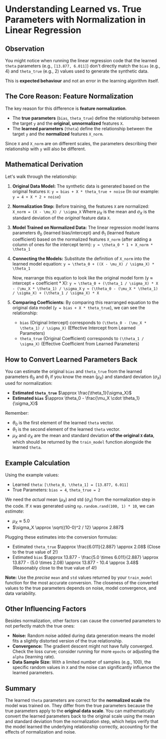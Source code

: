 # Understanding Learned vs. True Parameters with Normalization in Linear Regression

## Observation

You might notice when running the linear regression code that the learned `theta` parameters (e.g., `[13.877, 6.011]`) don't directly match the `bias` (e.g., 4) and `theta_true` (e.g., 2) values used to generate the synthetic data.

This is **expected behaviour** and not an error in the learning algorithm itself.

## The Core Reason: Feature Normalization

The key reason for this difference is **feature normalization**.

* The **true parameters** (`bias`, `theta_true`) define the relationship between the target `y` and the **original, unnormalized** features `X`.
* The **learned parameters** (`theta`) define the relationship between the target `y` and the **normalized** features `X_norm`.

Since `X` and `X_norm` are on different scales, the parameters describing their relationship with `y` will also be different.

## Mathematical Derivation

Let's walk through the relationship:

1.  **Original Data Model:**
    The synthetic data is generated based on the original features `X`:
    `y = bias + X * theta_true + noise`
    (In our example: `y = 4 + X * 2 + noise`)

2.  **Normalization Step:**
    Before training, the features `X` are normalized:
    `X_norm = (X - \mu_X) / \sigma_X`
    Where $\mu_X$ is the mean and $\sigma_X$ is the standard deviation of the *original* feature data `X`.

3.  **Model Trained on Normalized Data:**
    The linear regression model learns parameters $\theta_0$ (learned bias/intercept) and $\theta_1$ (learned feature coefficient) based on the normalized features `X_norm` (after adding a column of ones for the intercept term):
    `y ≈ \theta_0 * 1 + X_norm * \theta_1`

4.  **Connecting the Models:**
    Substitute the definition of `X_norm` into the learned model equation:
    `y ≈ \theta_0 + ((X - \mu_X) / \sigma_X) * \theta_1`

    Now, rearrange this equation to look like the original model form (y ≈ intercept + coefficient * X):
    `y ≈ \theta_0 + (\theta_1 / \sigma_X) * X - (\mu_X * \theta_1) / \sigma_X`
    `y ≈ (\theta_0 - (\mu_X * \theta_1) / \sigma_X) + (\theta_1 / \sigma_X) * X`

5.  **Comparing Coefficients:**
    By comparing this rearranged equation to the original data model (`y = bias + X * theta_true`), we can see the relationship:

    * `bias` (Original Intercept) corresponds to `(\theta_0 - (\mu_X * \theta_1) / \sigma_X)` (Effective Intercept from Learned Parameters)
    * `theta_true` (Original Coefficient) corresponds to `(\theta_1 / \sigma_X)` (Effective Coefficient from Learned Parameters)

## How to Convert Learned Parameters Back

You can estimate the original `bias` and `theta_true` from the learned parameters $\theta_0$ and $\theta_1$ if you know the mean ($\mu_X$) and standard deviation ($\sigma_X$) used for normalization:

* **Estimated `theta_true`** $\approx \frac{\theta_1}{\sigma_X}$
* **Estimated `bias`** $\approx \theta_0 - \frac{\mu_X \cdot \theta_1}{\sigma_X}$

Remember:
* $\theta_0$ is the first element of the learned `theta` vector.
* $\theta_1$ is the second element of the learned `theta` vector.
* $\mu_X$ and $\sigma_X$ are the mean and standard deviation **of the original `X` data**, which should be returned by the `train_model` function alongside the learned `theta`.

## Example Calculation

Using the example values:
* Learned `theta`: `[\theta_0, \theta_1] = [13.877, 6.011]`
* True Parameters: `bias = 4`, `theta_true = 2`

We need the *actual* mean ($\mu_X$) and std ($\sigma_X$) from the normalization step in the code. If `X` was generated using `np.random.rand(100, 1) * 10`, we can *estimate*:
* $\mu_X \approx 5.0$
* $\sigma_X \approx \sqrt{(10-0)^2 / 12} \approx 2.887$

Plugging these estimates into the conversion formulas:

* Estimated `theta_true` $\approx \frac{6.011}{2.887} \approx 2.08$ (Close to the true value of 2!)
* Estimated `bias` $\approx 13.877 - \frac{5.0 \times 6.011}{2.887} \approx 13.877 - (5.0 \times 2.08) \approx 13.877 - 10.4 \approx 3.48$ (Reasonably close to the true value of 4!)

**Note:** Use the *precise* `mean` and `std` values returned by your `train_model` function for the most accurate conversion. The closeness of the converted values to the true parameters depends on noise, model convergence, and data variability.

## Other Influencing Factors

Besides normalization, other factors can cause the converted parameters to not perfectly match the true ones:

* **Noise:** Random noise added during data generation means the model fits a slightly distorted version of the true relationship.
* **Convergence:** The gradient descent might not have fully converged. Check the loss curve; consider running for more `epochs` or adjusting the `alpha` (learning rate).
* **Data Sample Size:** With a limited number of samples (e.g., 100), the specific random values in `X` and the noise can significantly influence the learned parameters.

## Summary

The learned `theta` parameters are correct for the **normalized scale** the model was trained on. They differ from the true parameters because the true parameters apply to the **original data scale**. You can mathematically convert the learned parameters back to the original scale using the mean and standard deviation from the normalization step, which helps verify that the model learned the underlying relationship correctly, accounting for the effects of normalization and noise.